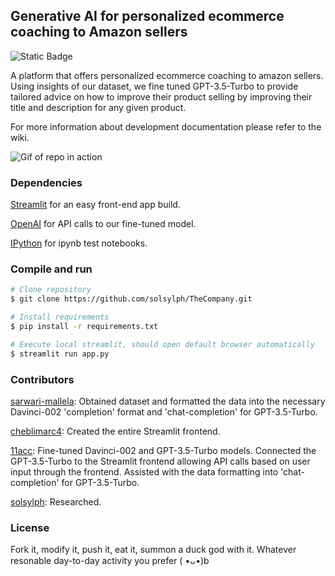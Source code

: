 ## Generative AI for personalized ecommerce coaching to Amazon sellers

![Static Badge](https://img.shields.io/badge/version-1.0-green)

A platform that offers personalized ecommerce coaching to amazon sellers. Using insights of our dataset, we fine tuned GPT-3.5-Turbo to provide tailored advice on how to improve their product selling by improving their title and description for any given product.

For more information about development documentation please refer to the wiki.

![Gif of repo in action](../gif.gif)

### Dependencies
[Streamlit](https://streamlit.io/) for an easy front-end app build.

[OpenAI](https://platform.openai.com/docs/overview) for API calls to our fine-tuned model.

[IPython](https://ipython.org/) for ipynb test notebooks.

### Compile and run

```bash
# Clone repository
$ git clone https://github.com/solsylph/TheCompany.git

# Install requirements
$ pip install -r requirements.txt

# Execute local streamlit, should open default browser automatically
$ streamlit run app.py
```

### Contributors

[sarwari-mallela](https://github.com/sarwari-mallela): Obtained dataset and formatted the data into the necessary Davinci-002 'completion' format and 'chat-completion' for GPT-3.5-Turbo.

[cheblimarc4](https://github.com/cheblimarc4): Created the entire Streamlit frontend.

[11acc](https://github.com/11acc): Fine-tuned Davinci-002 and GPT-3.5-Turbo models. Connected the GPT-3.5-Turbo to the Streamlit frontend allowing API calls based on user input through the frontend. Assisted with the data formatting into 'chat-completion' for GPT-3.5-Turbo.

[solsylph](https://github.com/solsylph): Researched.

### License

Fork it, modify it, push it, eat it, summon a duck god with it. Whatever resonable day-to-day activity you prefer ( •ᴗ•)b
